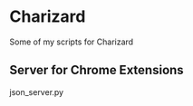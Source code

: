 Charizard
=========

Some of my scripts for Charizard

Server for Chrome Extensions
----------------------------

json_server.py


